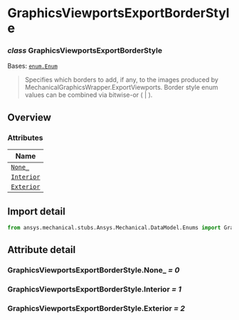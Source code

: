 # GraphicsViewportsExportBorderStyle

<a id="GraphicsViewportsExportBorderStyle"></a>

### *class* GraphicsViewportsExportBorderStyle

Bases: [`enum.Enum`](https://docs.python.org/3/library/enum.html#enum.Enum)

> Specifies which borders to add, if any, to the images produced by MechanicalGraphicsWrapper.ExportViewports.
> Border style enum values can be combined via bitwise-or ( | ).

> <!-- !! processed by numpydoc !! -->

<a id="overview"></a>

## Overview

### Attributes

| Name |
| ------------------------------------------------------------ |
| [`None_`](#GraphicsViewportsExportBorderStyle.None_) |
| [`Interior`](#GraphicsViewportsExportBorderStyle.Interior) |
| [`Exterior`](#GraphicsViewportsExportBorderStyle.Exterior) |

<a id="import-detail"></a>

## Import detail

```python
from ansys.mechanical.stubs.Ansys.Mechanical.DataModel.Enums import GraphicsViewportsExportBorderStyle
```

<a id="attribute-detail"></a>

## Attribute detail

<a id="GraphicsViewportsExportBorderStyle.None_"></a>

### GraphicsViewportsExportBorderStyle.None_ *= 0*

<a id="GraphicsViewportsExportBorderStyle.Interior"></a>

### GraphicsViewportsExportBorderStyle.Interior *= 1*

<a id="GraphicsViewportsExportBorderStyle.Exterior"></a>

### GraphicsViewportsExportBorderStyle.Exterior *= 2*

